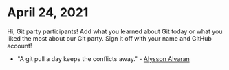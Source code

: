 # April 24, 2021

Hi, Git party participants! Add what you learned about Git today or what you liked the most about our Git party. Sign it off with your name and GitHub account!

* "A git pull a day keeps the conflicts away." - [Alysson Alvaran](https://github.com/alyssonalvaran)